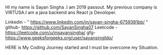 HI my name is Sayan Singha .I am 2019 passout.
My previous company is VIRTUSA.I am a java backend ans React js Devoloper.

Linkedin - " https://www.linkedin.com/in/sayan-singha-6759381bb/ "
github- https://github.com/SayanSingha07
Leetcode - https://leetcode.com/u/msayansingha/
gfg- https://www.geeksforgeeks.org/user/sayansingjldo/


HERE is My Coding Journey started and I must be overcome my Situation.

